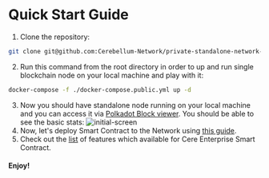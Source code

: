 # Quick Start Guide

1. Clone the repository:
```bash
git clone git@github.com:Cerebellum-Network/private-standalone-network-node.git
```

2. Run this command from the root directory in order to up and run single blockchain node on your local machine and play with it:
```bash
docker-compose -f ./docker-compose.public.yml up -d
```
3. Now you should have standalone node running on your local machine and you can access it via [Polkadot Block viewer](https://polkadot.js.org/apps/?rpc=ws%3A%2F%2Flocalhost%3A9944#/explorer). You should be able to see the basic stats:
![initial-screen](https://staticassetsshare.s3-us-west-2.amazonaws.com/Screenshot+from+2020-12-15+23-25-43.png)
4. Now, let's deploy Smart Contract to the Network using [this guide](https://github.com/Cerebellum-Network/private-standalone-network-node/blob/dev/docs/derivative_assets.md#how-to-build-and-deploy-smart-contract-to-the-network).
5. Check out the [list](./../README.md#testing-key-functionalities) of features which available for Cere Enterprise Smart Contract.

#### Enjoy!

